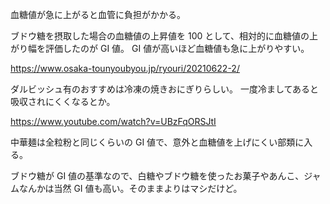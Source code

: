 血糖値が急に上がると血管に負担がかかる。

ブドウ糖を摂取した場合の血糖値の上昇値を 100 として、相対的に血糖値の上がり幅を評価したのが GI 値。
GI 値が高いほど血糖値も急に上がりやすい。

https://www.osaka-tounyoubyou.jp/ryouri/20210622-2/

ダルビッシュ有のおすすめは冷凍の焼きおにぎりらしい。
一度冷ましてあると吸収されにくくなるとか。

https://www.youtube.com/watch?v=UBzFqORSJtI

中華麺は全粒粉と同じくらいの GI 値で、意外と血糖値を上げにくい部類に入る。

ブドウ糖が GI 値の基準なので、白糖やブドウ糖を使ったお菓子やあんこ、ジャムなんかは当然 GI 値も高い。そのままよりはマシだけど。
